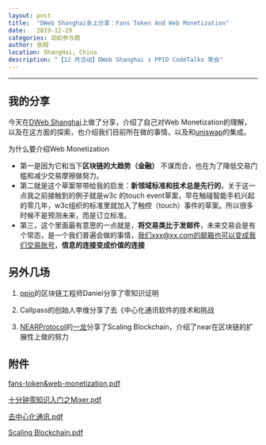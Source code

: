 ```yaml
---
layout: post
title:  "DWeb Shanghai会上分享：Fans Token And Web Monetization"
date:   2019-12-29
categories: 动如参与商
author: 张翔
location: ShangHai, China
description: "【12 月活动】DWeb Shanghai x PPIO CodeTalks 聚会"
---
```

---

## 我的分享
今天在[DWeb Shanghai](https://www.chainnews.com/articles/287356587263.htm)上做了分享，介绍了自己对Web Monetization的理解，以及在这方面的探索，也介绍我们目前所在做的事情，以及和[uniswap](https://uniswap.exchange/swap)的集成。

为什么要介绍Web Monetization
- 第一是因为它和当下**区块链的大趋势（金融）** 不谋而合，也在为了降低交易门槛和减少交易摩擦做努力。
- 第二就是这个草案带带给我的启发：**新领域标准和技术总是先行的**，关于这一点我之前接触到的例子就是w3c 的touch event草案，早在触碰智能手机兴起的零几年，w3c组织的标准里就加入了触控（touch）事件的草案。所以很多时候不是预测未来，而是订立标准。
- 第三，这个里面最有意思的一点就是，**将交易类比于发邮件**，未来交易会是有个常态，是一个我们普遍会做的事情，我们xxx@xx.com的邮箱也可以变成我们交易账号，**信息的连接变成价值的连接**



## 另外几场
1. [ppio](https://www.pp.io/)的区块链工程师Daniel分享了零知识证明


2. Callpass的创始人李维分享了去《中心化通讯软件的技术和挑战


3. [NEARProtocol](https://nearprotocol.com/)的[一龙](https://twitter.com/ilblackdragon)分享了Scaling Blockchain，介绍了near在区块链的扩展性上做的努力


## 附件
[fans-token&web-monetization.pdf](https://github.com/DWebShanghai/DWebShanghai-meetup/blob/master/slides/fans-token%26web-monetization.pdf)

[十分钟零知识入门之Mixer.pdf](https://github.com/DWebShanghai/DWebShanghai-meetup/blob/master/slides/%E5%8D%81%E5%88%86%E9%92%9F%E9%9B%B6%E7%9F%A5%E8%AF%86%E5%85%A5%E9%97%A8%E4%B9%8BMixer.pdf)

[去中心化通讯.pdf](https://github.com/DWebShanghai/DWebShanghai-meetup/blob/master/slides/%E5%8E%BB%E4%B8%AD%E5%BF%83%E5%8C%96%E9%80%9A%E8%AE%AF.pdf)

[Scaling Blockchain.pdf](https://github.com/DWebShanghai/DWebShanghai-meetup/blob/master/slides/Scaling%20Blockchain.pdf)
